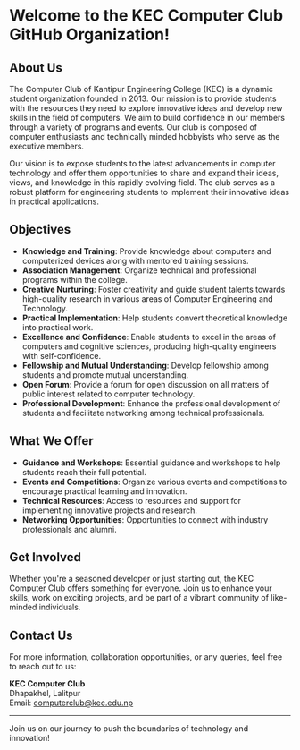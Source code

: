 # Welcome to the KEC Computer Club GitHub Organization!

## About Us
The Computer Club of Kantipur Engineering College (KEC) is a dynamic student organization founded in 2013. Our mission is to provide students with the resources they need to explore innovative ideas and develop new skills in the field of computers. We aim to build confidence in our members through a variety of programs and events. Our club is composed of computer enthusiasts and technically minded hobbyists who serve as the executive members.

Our vision is to expose students to the latest advancements in computer technology and offer them opportunities to share and expand their ideas, views, and knowledge in this rapidly evolving field. The club serves as a robust platform for engineering students to implement their innovative ideas in practical applications.

## Objectives
- **Knowledge and Training**: Provide knowledge about computers and computerized devices along with mentored training sessions.
- **Association Management**: Organize technical and professional programs within the college.
- **Creative Nurturing**: Foster creativity and guide student talents towards high-quality research in various areas of Computer Engineering and Technology.
- **Practical Implementation**: Help students convert theoretical knowledge into practical work.
- **Excellence and Confidence**: Enable students to excel in the areas of computers and cognitive sciences, producing high-quality engineers with self-confidence.
- **Fellowship and Mutual Understanding**: Develop fellowship among students and promote mutual understanding.
- **Open Forum**: Provide a forum for open discussion on all matters of public interest related to computer technology.
- **Professional Development**: Enhance the professional development of students and facilitate networking among technical professionals.

## What We Offer
- **Guidance and Workshops**: Essential guidance and workshops to help students reach their full potential.
- **Events and Competitions**: Organize various events and competitions to encourage practical learning and innovation.
- **Technical Resources**: Access to resources and support for implementing innovative projects and research.
- **Networking Opportunities**: Opportunities to connect with industry professionals and alumni.

## Get Involved
Whether you're a seasoned developer or just starting out, the KEC Computer Club offers something for everyone. Join us to enhance your skills, work on exciting projects, and be part of a vibrant community of like-minded individuals.

## Contact Us
For more information, collaboration opportunities, or any queries, feel free to reach out to us:

**KEC Computer Club**  
Dhapakhel, Lalitpur  
Email: [computerclub@kec.edu.np](mailto:computerclub@kec.edu.np)

---

Join us on our journey to push the boundaries of technology and innovation!
